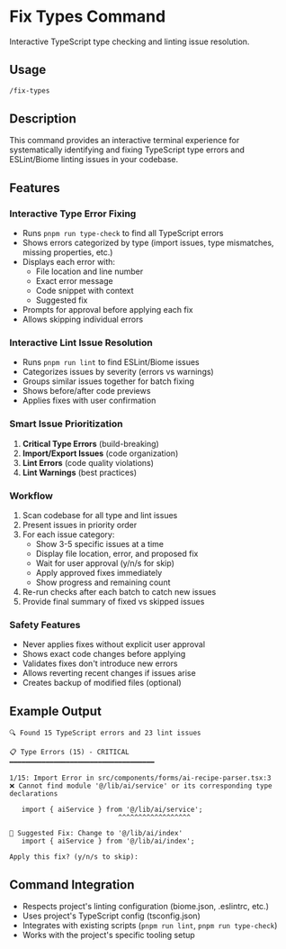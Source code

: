 # Fix Types Command

Interactive TypeScript type checking and linting issue resolution.

## Usage
```bash
/fix-types
```

## Description
This command provides an interactive terminal experience for systematically identifying and fixing TypeScript type errors and ESLint/Biome linting issues in your codebase.

## Features

### Interactive Type Error Fixing
- Runs `pnpm run type-check` to find all TypeScript errors
- Shows errors categorized by type (import issues, type mismatches, missing properties, etc.)
- Displays each error with:
  - File location and line number
  - Exact error message
  - Code snippet with context
  - Suggested fix
- Prompts for approval before applying each fix
- Allows skipping individual errors

### Interactive Lint Issue Resolution
- Runs `pnpm run lint` to find ESLint/Biome issues
- Categorizes issues by severity (errors vs warnings)
- Groups similar issues together for batch fixing
- Shows before/after code previews
- Applies fixes with user confirmation

### Smart Issue Prioritization
1. **Critical Type Errors** (build-breaking)
2. **Import/Export Issues** (code organization)
3. **Lint Errors** (code quality violations)
4. **Lint Warnings** (best practices)

### Workflow
1. Scan codebase for all type and lint issues
2. Present issues in priority order
3. For each issue category:
   - Show 3-5 specific issues at a time
   - Display file location, error, and proposed fix
   - Wait for user approval (y/n/s for skip)
   - Apply approved fixes immediately
   - Show progress and remaining count
4. Re-run checks after each batch to catch new issues
5. Provide final summary of fixed vs skipped issues

### Safety Features
- Never applies fixes without explicit user approval
- Shows exact code changes before applying
- Validates fixes don't introduce new errors
- Allows reverting recent changes if issues arise
- Creates backup of modified files (optional)

## Example Output
```
🔍 Found 15 TypeScript errors and 23 lint issues

📋 Type Errors (15) - CRITICAL
━━━━━━━━━━━━━━━━━━━━━━━━━━━━━━━━━━━━

1/15: Import Error in src/components/forms/ai-recipe-parser.tsx:3
❌ Cannot find module '@/lib/ai/service' or its corresponding type declarations

   import { aiService } from '@/lib/ai/service';
                           ^^^^^^^^^^^^^^^^^^

🔧 Suggested Fix: Change to '@/lib/ai/index'
   import { aiService } from '@/lib/ai/index';

Apply this fix? (y/n/s to skip):
```

## Command Integration
- Respects project's linting configuration (biome.json, .eslintrc, etc.)
- Uses project's TypeScript config (tsconfig.json)
- Integrates with existing scripts (`pnpm run lint`, `pnpm run type-check`)
- Works with the project's specific tooling setup